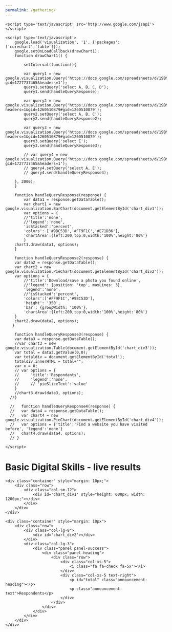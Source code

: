 ```yaml
---
permalink: /gathering/
---
```

<!DOCTYPE html>
<html>
<head>
    
    <script type='text/javascript' src='http://www.google.com/jsapi'></script>

    <script type='text/javascript'>
        google.load('visualization', '1', {'packages':['corechart','table']});
        google.setOnLoadCallback(drawChart1);
        function drawChart1() {

            setInterval(function(){ 

            var query1 = new google.visualization.Query('https://docs.google.com/spreadsheets/d/1SBMunDPjhCspmjLzQSKx0wyFeDTDWLcSzffKtAWvZ_0/gviz/tq?gid=1727737465&headers=1');
            query1.setQuery('select A, B, C, D');
            query1.send(handleQueryResponse);

            var query2 = new google.visualization.Query('https://docs.google.com/spreadsheets/d/1SBMunDPjhCspmjLzQSKx0wyFeDTDWLcSzffKtAWvZ_0/gviz/tq?headers=1&gid=1260510879#gid=1260510879');
            query2.setQuery('select A, B, C');
            query2.send(handleQueryResponse2);

            var query3 = new google.visualization.Query('https://docs.google.com/spreadsheets/d/1SBMunDPjhCspmjLzQSKx0wyFeDTDWLcSzffKtAWvZ_0/gviz/tq?headers=1&gid=1260510879#gid=1260510879');
            query3.setQuery('select E');
            query3.send(handleQueryResponse3);

            // var query4 = new google.visualization.Query('https://docs.google.com/spreadsheets/d/1SBMunDPjhCspmjLzQSKx0wyFeDTDWLcSzffKtAWvZ_0/gviz/tq?gid=1727737465&headers=1');
            // query4.setQuery('select A, E');
            // query4.send(handleQueryResponse4);

        }, 2000);
        }

        function handleQueryResponse(response) {         
            var data1 = response.getDataTable();         
            var chart1 = new google.visualization.BarChart(document.getElementById('chart_div1'));
            var options = {             
            //'title':'none',              
            //'legend':'none',
            'isStacked':'percent',              
            'colors': ['#9BC53D','#FF9F1C','#E71D36'],             
            'chartArea':{left:200,top:0,width:'100%',height:'80%'}         
            }
        chart1.draw(data1, options);       
        }

        function handleQueryResponse2(response) {
        var data2 = response.getDataTable();
        var chart2 = new google.visualization.PieChart(document.getElementById('chart_div2'));
        var options = {
            //'title':'Download/save a photo you found online', 
            //'legend': {position: 'top', maxLines: 3},
            'legend':'none', 
            //'isStacked':'percent',
            'colors':['#FF9F1C','#9BC53D'],
            'height': '350',
            'bar': {groupWidth: '100%'},
            'chartArea':{left:200,top:0,width:'100%',height:'80%'}
        }
        chart2.draw(data2, options);
       }

        function handleQueryResponse3(response) {
        var data3 = response.getDataTable();
        //var chart3 = new google.visualization.Table(document.getElementById('chart_div3'));
        var total = data3.getValue(0,0);
        var totaldiv = document.getElementById('total');
        totaldiv.innerHTML = total+"";
        var x = 0;
        // var options = {
        //     'title':'Respondants', 
        //     'legend':'none',
        //     // 'pieSliceText':'value'
        }
        //chart3.draw(data3, options);
      //}

      //   function handleQueryResponse4(response) {
      //   var data4 = response.getDataTable();
      //   var chart4 = new google.visualization.PieChart(document.getElementById('chart_div4'));
      //   var options = {'title':'Find a website you have visited before', 'legend':'none'}
      //   chart4.draw(data4, options);
      // }

    </script>
</head>

<body>
    <h1 class="text-center">Basic Digital Skills - live results</h1>

    <div class="container" style="margin: 10px;">
        <div class="row">
            <div class="col-sm-12">
                <div id='chart_div1' style="height: 600px; width: 1200px;"></div>
            </div>
        </div>
    </div>

    <div class="container" style="margin: 10px">
        <div class="row">
            <div class="col-lg-8">
                <div id='chart_div2'></div>
            </div>
            <div class="col-lg-3">
                <div class="panel panel-success">
                    <div class="panel-heading">
                        <div class="row">
                            <div class="col-xs-5">
                                <i class="fa fa-check fa-5x"></i>
                            </div>
                            <div class="col-xs-5 text-right">
                                <p id="total" class="announcement-heading"></p>
                                <p class="announcement-text">Respondents</p>
                            </div>
                        </div>
                    </div>
                </div>
            </div>
        </div>
    </div>
</body>
</html>